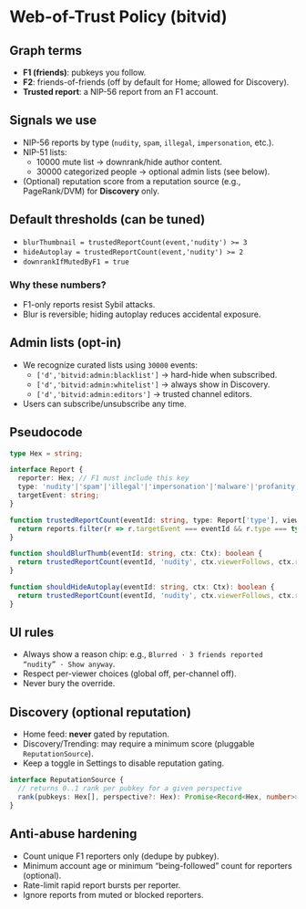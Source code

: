 # Web-of-Trust Policy (bitvid)

## Graph terms
- **F1 (friends)**: pubkeys you follow.
- **F2**: friends-of-friends (off by default for Home; allowed for Discovery).
- **Trusted report**: a NIP-56 report from an F1 account.

## Signals we use
- NIP-56 reports by type (`nudity`, `spam`, `illegal`, `impersonation`, etc.).
- NIP-51 lists:
  - 10000 mute list → downrank/hide author content.
  - 30000 categorized people → optional admin lists (see below).
- (Optional) reputation score from a reputation source (e.g., PageRank/DVM) for **Discovery** only.

## Default thresholds (can be tuned)
- `blurThumbnail = trustedReportCount(event,'nudity') >= 3`
- `hideAutoplay = trustedReportCount(event,'nudity') >= 2`
- `downrankIfMutedByF1 = true`

### Why these numbers?
- F1-only reports resist Sybil attacks.
- Blur is reversible; hiding autoplay reduces accidental exposure.

## Admin lists (opt-in)
- We recognize curated lists using `30000` events:
  - `['d','bitvid:admin:blacklist']` → hard-hide when subscribed.
  - `['d','bitvid:admin:whitelist']` → always show in Discovery.
  - `['d','bitvid:admin:editors']` → trusted channel editors.
- Users can subscribe/unsubscribe any time.

## Pseudocode

```ts
type Hex = string;

interface Report {
  reporter: Hex; // F1 must include this key
  type: 'nudity'|'spam'|'illegal'|'impersonation'|'malware'|'profanity'|'other';
  targetEvent: string;
}

function trustedReportCount(eventId: string, type: Report['type'], viewerFollows: Set<Hex>, reports: Report[]): number {
  return reports.filter(r => r.targetEvent === eventId && r.type === type && viewerFollows.has(r.reporter)).length;
}

function shouldBlurThumb(eventId: string, ctx: Ctx): boolean {
  return trustedReportCount(eventId, 'nudity', ctx.viewerFollows, ctx.reports) >= 3;
}

function shouldHideAutoplay(eventId: string, ctx: Ctx): boolean {
  return trustedReportCount(eventId, 'nudity', ctx.viewerFollows, ctx.reports) >= 2;
}
```

## UI rules

* Always show a reason chip: e.g., `Blurred · 3 friends reported “nudity” · Show anyway`.
* Respect per-viewer choices (global off, per-channel off).
* Never bury the override.

## Discovery (optional reputation)

* Home feed: **never** gated by reputation.
* Discovery/Trending: may require a minimum score (pluggable `ReputationSource`).
* Keep a toggle in Settings to disable reputation gating.

```ts
interface ReputationSource {
  // returns 0..1 rank per pubkey for a given perspective
  rank(pubkeys: Hex[], perspective?: Hex): Promise<Record<Hex, number>>;
}
```

## Anti-abuse hardening

* Count unique F1 reporters only (dedupe by pubkey).
* Minimum account age or minimum “being-followed” count for reporters (optional).
* Rate-limit rapid report bursts per reporter.
* Ignore reports from muted or blocked reporters.
